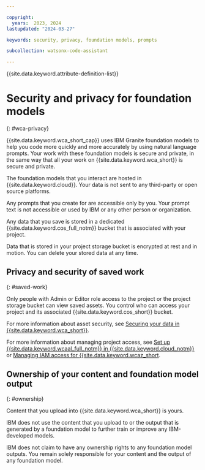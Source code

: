 ```yaml
---

copyright:
  years:  2023, 2024
lastupdated: "2024-03-27"

keywords: security, privacy, foundation models, prompts

subcollection: watsonx-code-assistant

---
```


{{site.data.keyword.attribute-definition-list}}


# Security and privacy for foundation models
{: #wca-privacy}

{{site.data.keyword.wca_short_cap}} uses IBM Granite foundation models to help you code more quickly and more accurately by using natural language prompts. Your work with these foundation models is secure and private, in the same way that all your work on {{site.data.keyword.wca_short}} is secure and private.

The foundation models that you interact are hosted in {{site.data.keyword.cloud}}. Your data is not sent to any third-party or open source platforms.

Any prompts that you create for are accessible only by you. Your prompt text is not accessible or used by IBM or any other person or organization.

Any data that you save is stored in a dedicated {{site.data.keyword.cos_full_notm}} bucket that is associated with your project.

Data that is stored in your project storage bucket is encrypted at rest and in motion. You can delete your stored data at any time.

## Privacy and security of saved work
{: #saved-work}



Only people with Admin or Editor role access to the project or the project storage bucket can view saved assets. You control who can access your project and its associated {{site.data.keyword.cos_short}} bucket.

For more information about asset security, see [Securing your data in {{site.data.keyword.wca_short}}](/docs/watsonx-code-assistant?topic=watsonx-code-assistant-mng-data).

For more information about managing project access, see [Set up {{site.data.keyword.wcaal_full_notm}} in {{site.data.keyword.cloud_notm}}](/docs/watsonx-code-assistant?topic=watsonx-code-assistant-cloud-setup-a) or [Managing IAM access for {{site.data.keyword.wcaz_short](/docs/watsonx-code-assistant?topic=watsonx-code-assistant-wca-iam).

## Ownership of your content and foundation model output
{: #ownership}

Content that you upload into {{site.data.keyword.wca_short}} is yours.

IBM does not use the content that you upload to or the output that is generated by a foundation model to further train or improve any IBM-developed models.

IBM does not claim to have any ownership rights to any foundation model outputs. You remain solely responsible for your content and the output of any foundation model.
